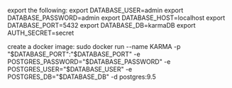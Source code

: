export the following:
    export DATABASE_USER=admin
    export DATABASE_PASSWORD=admin
    export DATABASE_HOST=localhost
    export DATABASE_PORT=5432
    export DATABASE_DB=karmaDB
    export AUTH_SECRET=secret


create a docker image: 
    sudo docker run --name KARMA -p "$DATABASE_PORT":"$DATABASE_PORT" -e POSTGRES_PASSWORD="$DATABASE_PASSWORD" -e POSTGRES_USER="$DATABASE_USER" -e POSTGRES_DB="$DATABASE_DB" -d postgres:9.5
